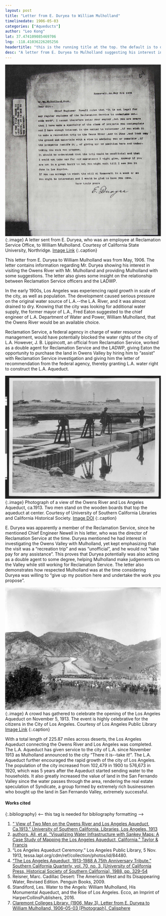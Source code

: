 ```yaml
---
layout: post
title: "Letter from E. Duryea to William Mulholland"
timelinedate: 1906-05-03
categories: ["Aqueducts"]
author: "Leo Kong"
lat: 37.474109085469706
lng: -118.41036226205256
headertitle: "this is the running title at the top. the default is to display the site title, so to activate the running title you will need to uncomment in the post.html layout"
desc: "A letter from E. Duryea to Mulholland suggesting his interest in investigating the Owens Valley, while still concerning the Reclamation Service regulations."
---
```

![Letter from E.Duryea to Mulholland](images/Letter_Duryea_LK.PNG)
   {:.image}
A letter sent from E. Duryea, who was an employee at Reclamation Service Office, to William Mulholland.
Courtesy of California State University, Northridge. 
[Image Link](https://ccdl.claremont.edu/digital/collection/cwd/id/13165)
   {:.caption}

This letter from E. Duryea to William Mulholland was from May, 1906. The letter contains information regarding Mr. Duryea showing his interest in visiting the Owens River with Mr. Mulholland and providing Mulholland with some suggestions. The letter also gives some insight on the relationship between Reclamation Service officers and the LADWP.

In the early 1900s, Los Angeles was experiencing rapid growth in scale of the city, as well as population. The development caused serious pressure on the original water source of L.A.--the L.A. River, and it was almost drained to dry. Knowing that the city was looking for additional water supply, the former mayor of L.A., Fred Eaton suggested to the chief engineer of L.A. Department of Water and Power, William Mulholland, that the Owens River would be an available choice. 

Reclamation Service, a federal agency in charge of water resource management, would have potentially blocked the water rights of the city of L.A. However, J. B. Lippincott, an official from Reclamation Service, worked as a double agent for Reclamation Service and the LADWP, giving Eaton the opportunity to purchase the land in Owens Valley by hiring him to “assist” with Reclamation Service investigation and giving him the letter of recommendation from the federal agency, thereby granting L.A. water right to construct the L.A. Aqueduct. 

![Two Men Standing on Aqueduct](images/Two_Men_On_Aqueduct_LK.jpg)
   {:.image}
Photograph of a view of the Owens River and Los Angeles Aqueduct, ca.1913. Two men stand on the wooden boards that top the aqueduct at center. 
Courtesy of University of Southern California Libraries and California Historical Society. 
[Image DOI](https://doi.org/10.25549/chs-m10102)
   {:.caption}

E. Duryea was apparently a member of the Reclamation Service, since he mentioned Chief Engineer Newell in his letter, who was the director of Reclamation Service at the time. Duryea mentioned he had interest in investigating the Owens Valley with Mulholland, yet kept emphasizing that the visit was a “recreation trip” and was “unofficial”, and he would not “take pay for any assistance”. This proves that Duryea potentially was also acting as a double agent to some degree, helping Mulholland make judgements on the Valley while still working for Reclamation Service. The letter also demonstrates how respected Mulholland was at the time considering Duryea was willing to “give up my position here and undertake the work you propose”. 

![LA Aqueduct Ceremony](images/LA_Aqueduct_Ceremony_LK.jpg)
   {:.image}
A crowd has gathered to celebrate the opening of the Los Angeles Aqueduct on November 5, 1913. The event is highly celebrative for the citizens in the City of Los Angeles. 
Courtesy of Los Angeles Public Library
[Image Link](https://tessa.lapl.org/cdm/ref/collection/photos/id/84480)
   {:.caption}

With a total length of 225.87 miles across deserts, the Los Angeles Aqueduct connecting the Owens River and Los Angeles was completed. The L.A. Aqueduct has given service to the city of L.A. since November 1913 as Mulholland announced to the city “There it is--take it!”. The L.A. Aqueduct further encouraged the rapid growth of the city of Los Angeles. The population of the city increased from 102,479 in 1900 to 576,673 in 1920, which was 5 years after the Aqueduct started sending water to the households. It also greatly increased the value of land in the San Fernando Valley since the water passes through the area, rendering the real estate speculation of Syndicate, a group formed by extremely rich businessmen who bought up the land in San Fernando Valley, extremely successful. 

#### Works cited

{:.bibliography} <-- this tag is needed for bibliography formatting -->
1. [“ View of Two Men on the Owens River and Los Angeles Aqueduct, Ca.1913.” University of Southern California. Libraries, Los Angeles, 1913](digitallibrary.usc.edu/asset-management/2A3BF18YT89) 
2. [authors, All, et al. “Visualizing Water Infrastructure with Sankey Maps: A Case Study of Mapping the Los Angeles Aqueduct, California.” Taylor & Francis](www.tandfonline.com/doi/full/10.1080/17445647.2018.1473815.) 
3. “Los Angeles Aqueduct Ceremony.” Los Angeles Public Library, 5 Nov. 1913, tessa.lapl.org/cdm/ref/collection/photos/id/84480.  
4. [“The Los Angeles Aqueduct, 1913-1988 A 75th Anniversary Tribute.” Southern California Quarterly, vol. 70, no. 3, [University of California Press, Historical Society of Southern California], 1988, pp. 329–54](https://doi.org/10.2307/41171313.) 
5. Reisner, Marc. Cadillac Desert: The American West and Its Disappearing Water, Revised Edition. Penguin Books, 2009.
6. Standiford, Les. Water to the Angels: William Mulholland, His Monumental Aqueduct, and the Rise of Los Angeles. Ecco, an Imprint of HarperCollinsPublishers, 2016. 
7.  [Claremont Colleges Library. (1906, May 3). Letter from E. Duryea to William Mulholland, 1906–05-03 [Photograph]. Calisphere](https://calisphere.org/item/d4aca6c7a28fd27ee2f0368cec3edf79/) 
